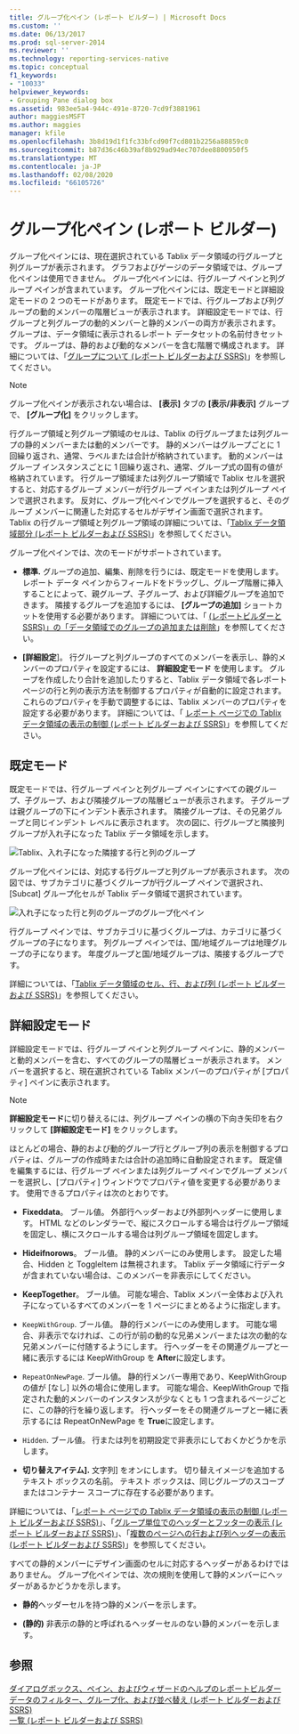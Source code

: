 ```yaml
---
title: グループ化ペイン (レポート ビルダー) | Microsoft Docs
ms.custom: ''
ms.date: 06/13/2017
ms.prod: sql-server-2014
ms.reviewer: ''
ms.technology: reporting-services-native
ms.topic: conceptual
f1_keywords:
- "10033"
helpviewer_keywords:
- Grouping Pane dialog box
ms.assetid: 983ee5a4-944c-491e-8720-7cd9f3881961
author: maggiesMSFT
ms.author: maggies
manager: kfile
ms.openlocfilehash: 3b8d19d1f1fc33bfcd90f7cd801b2256a88859c0
ms.sourcegitcommit: b87d36c46b39af8b929ad94ec707dee8800950f5
ms.translationtype: MT
ms.contentlocale: ja-JP
ms.lasthandoff: 02/08/2020
ms.locfileid: "66105726"
---
```

# <a name="grouping-pane-report-builder"></a>グループ化ペイン (レポート ビルダー)
  グループ化ペインには、現在選択されている Tablix データ領域の行グループと列グループが表示されます。 グラフおよびゲージのデータ領域では、グループ化ペインは使用できません。 グループ化ペインには、行グループ ペインと列グループ ペインが含まれています。 グループ化ペインには、既定モードと詳細設定モードの 2 つのモードがあります。 既定モードでは、行グループおよび列グループの動的メンバーの階層ビューが表示されます。 詳細設定モードでは、行グループと列グループの動的メンバーと静的メンバーの両方が表示されます。 グループは、データ領域に表示されるレポート データセットの名前付きセットです。 グループは、静的および動的なメンバーを含む階層で構成されます。 詳細については、「[グループについて &#40;レポート ビルダーおよび SSRS&#41;](understanding-groups-report-builder-and-ssrs.md)」を参照してください。  
  
> [!NOTE]  
>  グループ化ペインが表示されない場合は、 **[表示]** タブの **[表示/非表示]** グループで、 **[グループ化]** をクリックします。  
  
 行グループ領域と列グループ領域のセルは、Tablix の行グループまたは列グループの静的メンバーまたは動的メンバーです。 静的メンバーはグループごとに 1 回繰り返され、通常、ラベルまたは合計が格納されています。 動的メンバーはグループ インスタンスごとに 1 回繰り返され、通常、グループ式の固有の値が格納されています。 行グループ領域または列グループ領域で Tablix セルを選択すると、対応するグループ メンバーが行グループ ペインまたは列グループ ペインで選択されます。 反対に、グループ化ペインでグループを選択すると、そのグループ メンバーに関連した対応するセルがデザイン画面で選択されます。 Tablix の行グループ領域と列グループ領域の詳細については、「[Tablix データ領域部分 &#40;レポート ビルダーおよび SSRS&#41;](tablix-data-region-areas-report-builder-and-ssrs.md)」を参照してください。  
  
 グループ化ペインでは、次のモードがサポートされています。  
  
-   **標準.** グループの追加、編集、削除を行うには、既定モードを使用します。 レポート データ ペインからフィールドをドラッグし、グループ階層に挿入することによって、親グループ、子グループ、および詳細グループを追加できます。 隣接するグループを追加するには、 **[グループの追加]** ショートカットを使用する必要があります。 詳細については、「 [&#40;レポートビルダーと SSRS&#41;」の「データ領域でのグループの追加または削除](add-or-delete-a-group-in-a-data-region-report-builder-and-ssrs.md)」を参照してください。  
  
-   **[詳細設定**]。 行グループと列グループのすべてのメンバーを表示し、静的メンバーのプロパティを設定するには、 **詳細設定モード** を使用します。 グループを作成したり合計を追加したりすると、Tablix データ領域で各レポート ページの行と列の表示方法を制御するプロパティが自動的に設定されます。 これらのプロパティを手動で調整するには、Tablix メンバーのプロパティを設定する必要があります。 詳細については、「 [レポート ページでの Tablix データ領域の表示の制御 &#40;レポート ビルダーおよび SSRS&#41;](controlling-the-tablix-data-region-display-on-a-report-page.md)」を参照してください。  
  
## <a name="default-mode"></a>既定モード  
 既定モードでは、行グループ ペインと列グループ ペインにすべての親グループ、子グループ、および隣接グループの階層ビューが表示されます。 子グループは親グループの下にインデント表示されます。 隣接グループは、その兄弟グループと同じインデント レベルに表示されます。 次の図に、行グループと隣接列グループが入れ子になった Tablix データ領域を示します。  
  
 ![Tablix、入れ子になった隣接する行と列のグループ](../media/rs-basictablixdesigngroupingpane.gif "Tablix、入れ子になった隣接する行と列のグループ")  
  
 グループ化ペインには、対応する行グループと列グループが表示されます。 次の図では、サブカテゴリに基づくグループが行グループ ペインで選択され、[Subcat] グループ化セルが Tablix データ領域で選択されています。  
  
 ![入れ子になった行と列のグループのグループ化ペイン](../media/rs-basictablixdesigngroupingpanedefaultview.gif "入れ子になった行と列のグループのグループ化ペイン")  
  
 行グループ ペインでは、サブカテゴリに基づくグループは、カテゴリに基づくグループの子になります。 列グループ ペインでは、国/地域グループは地理グループの子になります。 年度グループと国/地域グループは、隣接するグループです。  
  
 詳細については、「[Tablix データ領域のセル、行、および列 &#40;レポート ビルダーおよび SSRS&#41;](tablix-data-region-cells-rows-and-columns-report-builder-and-ssrs.md)」を参照してください。  
  
## <a name="advanced-mode"></a>詳細設定モード  
 詳細設定モードでは、行グループ ペインと列グループ ペインに、静的メンバーと動的メンバーを含む、すべてのグループの階層ビューが表示されます。 メンバーを選択すると、現在選択されている Tablix メンバーのプロパティが [プロパティ] ペインに表示されます。  
  
> [!NOTE]  
>  
  **詳細設定モード**に切り替えるには、列グループ ペインの横の下向き矢印を右クリックして **[詳細設定モード]** をクリックします。  
  
 ほとんどの場合、静的および動的グループ行とグループ列の表示を制御するプロパティは、グループの作成時または合計の追加時に自動設定されます。 既定値を編集するには、行グループ ペインまたは列グループ ペインでグループ メンバーを選択し、[プロパティ] ウィンドウでプロパティ値を変更する必要があります。 使用できるプロパティは次のとおりです。  
  
-   **Fixeddata**。 ブール値。 外部行ヘッダーおよび外部列ヘッダーに使用します。 HTML などのレンダラーで、縦にスクロールする場合は行グループ領域を固定し、横にスクロールする場合は列グループ領域を固定します。  
  
-   **Hideifnorows**。 ブール値。 静的メンバーにのみ使用します。 設定した場合、Hidden と ToggleItem は無視されます。 Tablix データ領域に行データが含まれていない場合は、このメンバーを非表示にしてください。  
  
-   **KeepTogether**。 ブール値。 可能な場合、Tablix メンバー全体および入れ子になっているすべてのメンバーを 1 ページにまとめるように指定します。  
  
-   `KeepWithGroup`. ブール値。 静的行メンバーにのみ使用します。 可能な場合、非表示でなければ、この行が前の動的な兄弟メンバーまたは次の動的な兄弟メンバーに付随するようにします。 行ヘッダーをその関連グループと一緒に表示するには KeepWithGroup を **After**に設定します。  
  
-   `RepeatOnNewPage`. ブール値。 静的行メンバー専用であり、KeepWithGroup の値が [なし] 以外の場合に使用します。 可能な場合、KeepWithGroup で指定された動的メンバーのインスタンスが少なくとも 1 つ含まれるページごとに、この静的行を繰り返します。 行ヘッダーをその関連グループと一緒に表示するには RepeatOnNewPage を **True**に設定します。  
  
-   `Hidden`. ブール値。 行または列を初期設定で非表示にしておくかどうかを示します。  
  
-   **切り替えアイテム].** 文字列] をオンにします。 切り替えイメージを追加するテキスト ボックスの名前。 テキスト ボックスは、同じグループのスコープまたはコンテナー スコープに存在する必要があります。  
  
 詳細については、「[レポート ページでの Tablix データ領域の表示の制御 &#40;レポート ビルダーおよび SSRS&#41;](controlling-the-tablix-data-region-display-on-a-report-page.md)」、「[グループ単位でのヘッダーとフッターの表示 &#40;レポート ビルダーおよび SSRS&#41;](display-headers-and-footers-with-a-group-report-builder-and-ssrs.md)」、「[複数のページへの行および列ヘッダーの表示 &#40;レポート ビルダーおよび SSRS&#41;](display-row-and-column-headers-on-multiple-pages-report-builder-and-ssrs.md)」を参照してください。  
  
 すべての静的メンバーにデザイン画面のセルに対応するヘッダーがあるわけではありません。 グループ化ペインでは、次の規則を使用して静的メンバーにヘッダーがあるかどうかを示します。  
  
-   **静的**ヘッダーセルを持つ静的メンバーを示します。  
  
-   **(静的)** 非表示の静的と呼ばれるヘッダーセルのない静的メンバーを示します。  
  
## <a name="see-also"></a>参照  
 [ダイアログボックス、ペイン、およびウィザードのヘルプのレポートビルダー](../report-builder-help-for-dialog-boxes-panes-and-wizards.md)   
 [データのフィルター、グループ化、および並べ替え (レポート ビルダーおよび SSRS)](filter-group-and-sort-data-report-builder-and-ssrs.md)   
 [一覧 &#40;レポート ビルダーおよび SSRS&#41;](tables-matrices-and-lists-report-builder-and-ssrs.md)  
  
  
